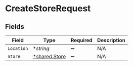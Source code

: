 # CreateStoreRequest


## Fields

| Field                                         | Type                                          | Required                                      | Description                                   |
| --------------------------------------------- | --------------------------------------------- | --------------------------------------------- | --------------------------------------------- |
| `Location`                                    | **string*                                     | :heavy_minus_sign:                            | N/A                                           |
| `Store`                                       | [*shared.Store](../../models/shared/store.md) | :heavy_minus_sign:                            | N/A                                           |